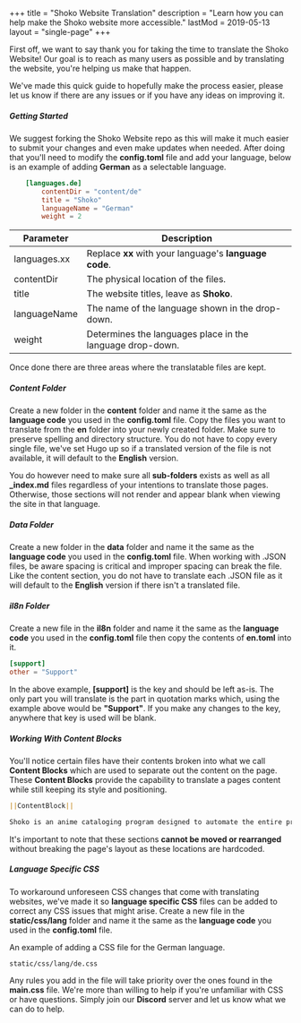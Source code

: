 +++
title = "Shoko Website Translation"
description = "Learn how you can help make the Shoko website more accessible."
lastMod = 2019-05-13
layout = "single-page"
+++

First off, we want to say thank you for taking the time to translate the Shoko Website! Our goal is to reach as many users as possible and by translating the website, you're helping us make that happen. 

We've made this quick guide to hopefully make the process easier, please let us know if there are any issues or if you have any ideas on improving it. 

##### Getting Started

We suggest forking the Shoko Website repo as this will make it much easier to submit your changes and even make updates when needed. After doing that you'll need to modify the **config.toml** file and add your language, below is an example of adding **German** as a selectable language. 

```toml
	[languages.de]
		contentDir = "content/de"
		title = "Shoko"
		languageName = "German"
		weight = 2
```

<table class="table table-striped">
  <thead>
    <tr>
      <th scope="col">Parameter</th>
      <th scope="col">Description</th>
    </tr>
  </thead>
  <tbody>
    <tr>
      <td>languages.xx</td>
      <td>Replace <strong>xx</strong> with your language's <strong>language code</strong>.</td>
    </tr>
    <tr>
      <td>contentDir</td>
      <td>The physical location of the files.</td>
    </tr>
    <tr>
      <td>title</td>
      <td>The website titles, leave as <strong>Shoko</strong>.</td>
    </tr>
    <tr>
      <td>languageName</td>
      <td>The name of the language shown in the drop-down.</td>
    </tr>
    <tr>
      <td>weight</td>
      <td>Determines the languages place in the language drop-down.</td>
    </tr>
  </tbody>
</table>

Once done there are three areas where the translatable files are kept.

##### Content Folder

Create a new folder in the **content** folder and name it the same as the **language code** you used in the **config.toml** file. Copy the files you want to translate from the **en** folder into your newly created folder. Make sure to preserve spelling and directory structure. You do not have to copy every single file, we've set Hugo up so if a translated version of the file is not available, it will default to the **English** version. 

You do however need to make sure all **sub-folders** exists as well as all **_index.md** files regardless of your intentions to translate those pages. Otherwise, those sections will not render and appear blank when viewing the site in that language. 

##### Data Folder

Create a new folder in the **data** folder and name it the same as the **language code** you used in the **config.toml** file. When working with .JSON files, be aware spacing is critical and improper spacing can break the file. Like the content section, you do not have to translate each .JSON file as it will default to the **English** version if there isn't a translated file.

##### il8n Folder

Create a new file in the **il8n** folder and name it the same as the **language code** you used in the **config.toml** file then copy the contents of **en.toml** into it. 

```toml
[support]
other = "Support"
```
In the above example, **[support]** is the key and should be left as-is. The only part you will translate is the part in quotation marks which, using the example above would be **"Support"**. If you make any changes to the key, anywhere that key is used will be blank. 

##### Working With Content Blocks

You'll notice certain files have their contents broken into what we call **Content Blocks** which are used to separate out the content on the page. These **Content Blocks** provide the capability to translate a pages content while still keeping its style and positioning. 

```md
||ContentBlock||

Shoko is an anime cataloging program designed to automate the entire process of cataloging your anime collection regardless of the size and number of files in your collection. With Shoko, you'll spend more time watching and building your collection instead of organizing it.
```

It's important to note that these sections **cannot be moved or rearranged** without breaking the page's layout as these locations are hardcoded. 

##### Language Specific CSS

To workaround unforeseen CSS changes that come with translating websites, we've made it so **language specific CSS** files can be added to correct any CSS issues that might arise. Create a new file in the **static/css/lang** folder and name it the same as the **language code** you used in the **config.toml** file.

An example of adding a CSS file for the German language. 

```dir
static/css/lang/de.css
```

Any rules you add in the file will take priority over the ones found in the **main.css** file. We're more than willing to help if you're unfamiliar with CSS or have questions. Simply join our **Discord** server and let us know what we can do to help. 